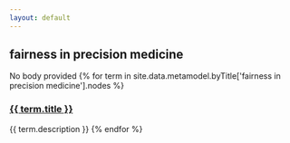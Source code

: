 ```yaml
---
layout: default
---
```

<style>
.initial-content {
  padding-left:5%;
  padding-right:25px;
}
</style>

## fairness in precision medicine

No body provided
{% for term in site.data.metamodel.byTitle['fairness in precision medicine'].nodes %}
### <a href='/_pages/embed?t={{ term.title }}'>{{ term.title }}</a>

{{ term.description }}
{% endfor %}
